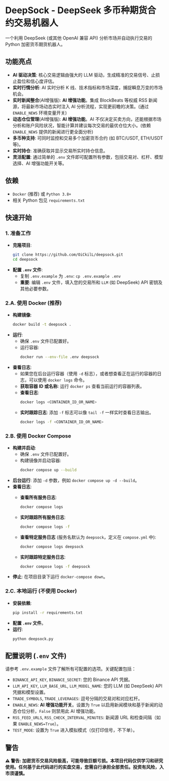 # DeepSock - DeepSeek 多币种期货合约交易机器人

一个利用 DeepSeek (或其他 OpenAI 兼容 API) 分析市场并自动执行交易的 Python 加密货币期货机器人。

## 功能亮点

*   **AI 驱动决策**: 核心交易逻辑由强大的 LLM 驱动，生成精准的交易信号、止损止盈位和信心度评估。
*   **实时行情分析**: AI 实时分析 K 线、技术指标和市场深度，捕捉瞬息万变的市场机会。
*   **实时新闻整合**(AI增强版): **AI 增强功能**。集成 BlockBeats 等权威 RSS 新闻源，将最新市场动态实时注入 AI 分析流程，实现更前瞻的决策。(通过 `ENABLE_NEWS` 环境变量开关)
*   **动态仓位管理**(AI增强版): **AI 增强功能**。AI 不仅决定买卖方向，还能根据市场分析和账户风险状况，智能计算并建议每次交易的最优仓位大小。(依赖 `ENABLE_NEWS` 提供的新闻进行更全面分析)
*   **多币种支持**: 可同时监控和交易多个加密货币合约 (如 BTC/USDT, ETH/USDT 等)。
*   **实时持仓**: 准确获取并显示交易所实时持仓信息。
*   **灵活配置**: 通过简单的 `.env` 文件即可配置所有参数，包括交易对、杠杆、模型选择、AI 增强功能开关等。

## 依赖

*   `Docker` (推荐) 或 `Python 3.8+`
*   相关 Python 包见 `requirements.txt`

## 快速开始

### 1. 准备工作

*   **克隆项目**:
    ```bash
    git clone https://github.com/OiCkilL/deepsock.git
    cd deepsock
    ```
*   **配置 `.env` 文件**:
    *   复制 `.env.example` 为 `.env`: `cp .env.example .env`
    *   **重要**: 编辑 `.env` 文件，填入您的交易所和 `LLM` (如 DeepSeek) API 密钥及其他必要参数。

### 2.A. 使用 Docker (推荐)

*   **构建镜像**:
    ```bash
    docker build -t deepsock .
    ```
*   **运行**:
    *   确保 `.env` 文件已配置好。
    *   运行容器:
        ```bash
        docker run --env-file .env deepsock
        ```
*   **查看日志**:
    *   如果您在后台运行容器（使用 `-d` 标志），或者想查看正在运行的容器的日志，可以使用 `docker logs` 命令。
    *   **获取容器 ID 或名称**: 运行 `docker ps` 查看当前运行的容器列表。
    *   **查看日志**:
        ```bash
        docker logs <CONTAINER_ID_OR_NAME>
        ```
    *   **实时跟踪日志**: 添加 `-f` 标志可以像 `tail -f` 一样实时查看日志输出。
        ```bash
        docker logs -f <CONTAINER_ID_OR_NAME>
        ```

### 2.B. 使用 Docker Compose

*   **构建并启动**:
    *   确保 `.env` 文件已配置好。
    *   构建镜像并启动容器:
        ```bash
        docker compose up --build
        ```
*   **后台运行**: 添加 `-d` 参数，例如 `docker compose up -d --build`。
*   **查看日志**:
    *   **查看所有服务日志**:
        ```bash
        docker compose logs
        ```
    *   **实时跟踪所有服务日志**:
        ```bash
        docker compose logs -f
        ```
    *   **查看特定服务日志** (服务名默认为 `deepsock`，定义在 `compose.yml` 中):
        
        ```bash
        docker compose logs deepsock
        ```
    *   **实时跟踪特定服务日志**:
        
        ```bash
        docker compose logs -f deepsock
        ```
*   **停止**: 在项目目录下运行 `docker-compose down`。

### 2.C. 本地运行 (不使用 Docker)

*   **安装依赖**:
    ```bash
    pip install -r requirements.txt
    ```
*   **配置 `.env` 文件**。
*   **运行**:
    ```bash
    python deepsock.py
    ```

## 配置说明 (`.env` 文件)

请参考 `.env.example` 文件了解所有可配置的选项。关键配置包括：

*   `BINANCE_API_KEY`, `BINANCE_SECRET`: 您的 Binance API 凭据。
*   `LLM_API_KEY`, `LLM_BASE_URL`, `LLM_MODEL_NAME`: 您的 LLM (如 DeepSeek) API 凭据和模型设置。
*   `TRADE_SYMBOLS`, `TRADE_LEVERAGES`: 逗号分隔的交易对和对应杠杆。
*   `ENABLE_NEWS`: **AI 增强功能开关**。设置为 `True` 以启用新闻模块和基于新闻的动态仓位分析，`False` 则禁用此 AI 增强功能。
*   `RSS_FEED_URLS`, `RSS_CHECK_INTERVAL_MINUTES`: 新闻源 URL 和检查间隔（如果 `ENABLE_NEWS=True`）。
*   `TEST_MODE`: 设置为 `True` 进入模拟模式（仅打印信号，不下单）。

## 警告

**⚠️ 警告: 加密货币交易风险极高，可能导致巨额亏损。本项目代码仅供学习和研究使用。任何基于此代码进行的实盘交易，您需自行承担全部责任。投资有风险，入市须谨慎。**
